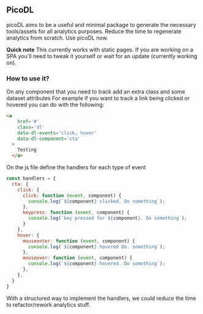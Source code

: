 ## PicoDL

picoDL aims to be a useful and minimal package to generate the necessary tools/assets for all analytics purposes. 
Reduce the time to regenerate analytics from scratch. Use picoDL now. 

**Quick note**
This currently works with static pages. If you are working on a SPA you'll need to tweak it yourself or wait for an update (currently working on).


### How to use it?

On any component that you need to track add an extra class and some dataset attributes
For example if you want to track a link being clicked or hovered you can do with the following:

```html
<a 
    href='#' 
    class='dl' 
    data-dl-events='click, hover'
    data-dl-component='cta'
  >
    Testing
  </a>
```
  
On the js file define the handlers for each type of event

```javascript
const handlers = {
  cta: {
    click: { 
      click: function (event, component) {
        console.log(`${component} clicked. Do something`);
      },
      keypress: function (event, component) {
        console.log(`key pressed for ${component}. Do something`);
      }
    },
    hover: {
      mouseenter: function (event, component) {
        console.log(`${component} hovered Do. something`);
      },
      mouseover: function (event, component) {
        console.log(`${component} hovered. Do something`);
      },
    },
  }
}
```

With a structured way to implement the handlers, we could reduce the time to refactor/rework analytics stuff. 
